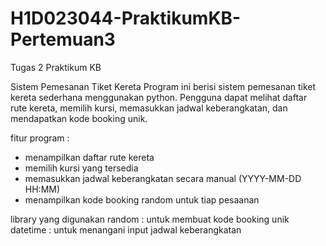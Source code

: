 # H1D023044-PraktikumKB-Pertemuan3
Tugas 2 Praktikum KB

Sistem Pemesanan Tiket Kereta
Program ini berisi sistem pemesanan tiket kereta sederhana menggunakan python.
Pengguna dapat melihat daftar rute kereta, memilih kursi, memasukkan jadwal keberangkatan, dan mendapatkan kode booking unik.

fitur program : 
- menampilkan daftar rute kereta
- memilih kursi yang tersedia
- memasukkan jadwal keberangkatan secara manual (YYYY-MM-DD HH:MM)
- menampilkan kode booking random untuk tiap pesaanan

library yang digunakan
random : untuk membuat kode booking unik
datetime : untuk menangani input jadwal keberangkatan

